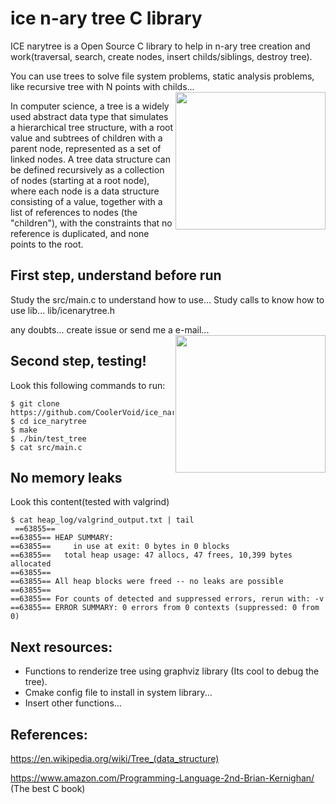 # ice n-ary tree C library
ICE narytree is a Open Source C library to help in n-ary tree creation and work(traversal, search, create nodes, insert childs/siblings, destroy tree).

You can use trees to solve file system problems, static analysis problems,  like recursive tree with N points with childs...
<img align="right" width="240" height="220" src="https://raw.githubusercontent.com/CoolerVoid/icenarytree/master/doc/wide-shot-isolated-tree-covered-snow-snowy-area-just-like-fairytale_181624-5468.jpg">

In computer science, a tree is a widely used abstract data type that simulates a hierarchical tree structure, with a root value and subtrees of children with a parent node, represented as a set of linked nodes. A tree data structure can be defined recursively as a collection of nodes (starting at a root node), where each node is a data structure consisting of a value, together with a list of references to nodes (the "children"), with the constraints that no reference is duplicated, and none points to the root.

First step, understand before run
--

Study the src/main.c to understand how to use...
Study calls to know how to use  lib...  lib/icenarytree.h

any doubts... create issue or send me a e-mail...
<img align="right" width="240" height="220" src="https://upload.wikimedia.org/wikipedia/commons/5/5f/Tree_%28computer_science%29.svg">

Second step, testing!
--


Look this following commands to run:
```
$ git clone https://github.com/CoolerVoid/ice_narytree
$ cd ice_narytree
$ make
$ ./bin/test_tree
$ cat src/main.c
```

No memory leaks
--

Look this content(tested with valgrind)
```
$ cat heap_log/valgrind_output.txt | tail 
 ==63855== 
==63855== HEAP SUMMARY:
==63855==     in use at exit: 0 bytes in 0 blocks
==63855==   total heap usage: 47 allocs, 47 frees, 10,399 bytes allocated
==63855== 
==63855== All heap blocks were freed -- no leaks are possible
==63855== 
==63855== For counts of detected and suppressed errors, rerun with: -v
==63855== ERROR SUMMARY: 0 errors from 0 contexts (suppressed: 0 from 0)
```



Next resources:
--

* Functions to renderize tree using graphviz library (Its cool to debug the tree).
* Cmake config file to install in system library...
* Insert other functions...


References:
--
https://en.wikipedia.org/wiki/Tree_(data_structure)

https://www.amazon.com/Programming-Language-2nd-Brian-Kernighan/ (The best C book)
